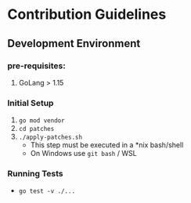 # Contribution Guidelines

## Development Environment

### pre-requisites:

1. GoLang > 1.15

### Initial Setup

1. `go mod vendor`
2. `cd patches`
3. `./apply-patches.sh`
   - This step must be executed in a *nix bash/shell
   - On Windows use `git bash` / WSL

### Running Tests

- `go test -v ./...`

